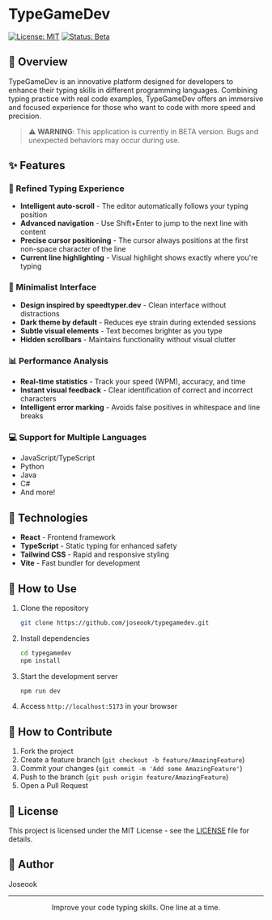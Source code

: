 # TypeGameDev

[![License: MIT](https://img.shields.io/badge/License-MIT-blue.svg)](https://opensource.org/licenses/MIT)
[![Status: Beta](https://img.shields.io/badge/Status-Beta-yellow.svg)]()

## 🚀 Overview

TypeGameDev is an innovative platform designed for developers to enhance their typing skills in different programming languages. Combining typing practice with real code examples, TypeGameDev offers an immersive and focused experience for those who want to code with more speed and precision.

> **⚠️ WARNING**: This application is currently in BETA version. Bugs and unexpected behaviors may occur during use.

## ✨ Features

### 🎯 Refined Typing Experience
- **Intelligent auto-scroll** - The editor automatically follows your typing position
- **Advanced navigation** - Use Shift+Enter to jump to the next line with content
- **Precise cursor positioning** - The cursor always positions at the first non-space character of the line
- **Current line highlighting** - Visual highlight shows exactly where you're typing

### 🎨 Minimalist Interface
- **Design inspired by speedtyper.dev** - Clean interface without distractions
- **Dark theme by default** - Reduces eye strain during extended sessions
- **Subtle visual elements** - Text becomes brighter as you type
- **Hidden scrollbars** - Maintains functionality without visual clutter

### 📊 Performance Analysis
- **Real-time statistics** - Track your speed (WPM), accuracy, and time
- **Instant visual feedback** - Clear identification of correct and incorrect characters
- **Intelligent error marking** - Avoids false positives in whitespace and line breaks

### 💻 Support for Multiple Languages
- JavaScript/TypeScript
- Python
- Java
- C#
- And more!

## 🔧 Technologies

- **React** - Frontend framework
- **TypeScript** - Static typing for enhanced safety
- **Tailwind CSS** - Rapid and responsive styling
- **Vite** - Fast bundler for development

## 🚀 How to Use

1. Clone the repository
   ```bash
   git clone https://github.com/joseook/typegamedev.git
   ```

2. Install dependencies
   ```bash
   cd typegamedev
   npm install
   ```

3. Start the development server
   ```bash
   npm run dev
   ```

4. Access `http://localhost:5173` in your browser

## 📝 How to Contribute

1. Fork the project
2. Create a feature branch (`git checkout -b feature/AmazingFeature`)
3. Commit your changes (`git commit -m 'Add some AmazingFeature'`)
4. Push to the branch (`git push origin feature/AmazingFeature`)
5. Open a Pull Request

## 📜 License

This project is licensed under the MIT License - see the [LICENSE](./LICENSE) file for details.

## 👤 Author

Joseook

---

<p align="center">Improve your code typing skills. One line at a time.</p>
